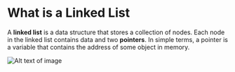 # What is a Linked List
A **linked list** is a data structure that stores a collection of nodes. Each node in the linked list contains data and two **pointers**. In simple terms, a pointer is a variable that contains the address of some object in memory. 

![Alt text of image](https://raw.githubusercontent.com/elishaking/word-x/master/ui/Contact.png?raw=true)

